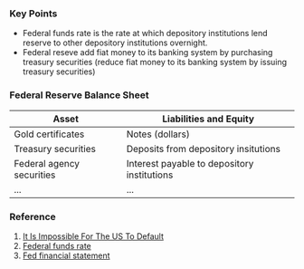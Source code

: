 
### Key Points
* Federal funds rate is the rate at which depository institutions lend reserve to other depository institutions overnight.
* Federal reseve add fiat money to its banking system by purchasing treasury securities (reduce fiat money to its banking system by issuing treasury securities)

### Federal Reserve Balance Sheet
Asset | Liabilities and Equity
--- | ---
Gold certificates | Notes (dollars)
Treasury securities | Deposits from depository insitutions
Federal agency securities | Interest payable to depository institutions
... | ...


### Reference
1. [It Is Impossible For The US To Default](https://www.forbes.com/sites/johntharvey/2012/09/10/impossible-to-default/#45720ab21180)
2. [Federal funds rate](https://en.wikipedia.org/wiki/Federal_funds_rate)
3. [Fed financial statement](https://www.federalreserve.gov/aboutthefed/2017-september-federal-reserve-banks-combined-quarterly-financial-report-unaudited.htm)